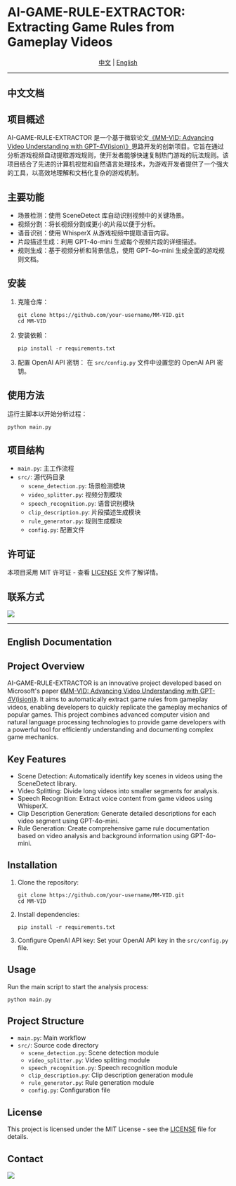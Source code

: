 # AI-GAME-RULE-EXTRACTOR: Extracting Game Rules from Gameplay Videos

<div align="center">
  <a href="#zh">中文</a> | <a href="#en">English</a>
</div>

---

<h2 id="zh">中文文档</h2>

## 项目概述

AI-GAME-RULE-EXTRACTOR 是一个基于微软论文[《MM-VID: Advancing Video Understanding with GPT-4V(ision)》](https://arxiv.org/abs/2310.19773)思路开发的创新项目。它旨在通过分析游戏视频自动提取游戏规则，使开发者能够快速复制热门游戏的玩法规则。该项目结合了先进的计算机视觉和自然语言处理技术，为游戏开发者提供了一个强大的工具，以高效地理解和文档化复杂的游戏机制。

## 主要功能

- 场景检测：使用 SceneDetect 库自动识别视频中的关键场景。
- 视频分割：将长视频分割成更小的片段以便于分析。
- 语音识别：使用 WhisperX 从游戏视频中提取语音内容。
- 片段描述生成：利用 GPT-4o-mini 生成每个视频片段的详细描述。
- 规则生成：基于视频分析和背景信息，使用 GPT-4o-mini 生成全面的游戏规则文档。

## 安装

1. 克隆仓库：
   ```
   git clone https://github.com/your-username/MM-VID.git
   cd MM-VID
   ```

2. 安装依赖：
   ```
   pip install -r requirements.txt
   ```

3. 配置 OpenAI API 密钥：
   在 `src/config.py` 文件中设置您的 OpenAI API 密钥。

## 使用方法

运行主脚本以开始分析过程：

```
python main.py
```

## 项目结构

- `main.py`: 主工作流程
- `src/`: 源代码目录
  - `scene_detection.py`: 场景检测模块
  - `video_splitter.py`: 视频分割模块
  - `speech_recognition.py`: 语音识别模块
  - `clip_description.py`: 片段描述生成模块
  - `rule_generator.py`: 规则生成模块
  - `config.py`: 配置文件

## 许可证

本项目采用 MIT 许可证 - 查看 [LICENSE](LICENSE) 文件了解详情。

## 联系方式
![](https://camo.githubusercontent.com/4e8d0a24493470f410be0c2f516264003152dd8793e36635c41c48ca58b4f1c2/68747470733a2f2f7765636861742d6163636f756e742d313235313738313738362e636f732e61702d6775616e677a686f752e6d7971636c6f75642e636f6d2f7765636861745f6163636f756e742e6a706567)

---

<h2 id="en">English Documentation</h2>

## Project Overview

AI-GAME-RULE-EXTRACTOR is an innovative project developed based on Microsoft's paper [《MM-VID: Advancing Video Understanding with GPT-4V(ision)》](https://arxiv.org/abs/2310.19773). It aims to automatically extract game rules from gameplay videos, enabling developers to quickly replicate the gameplay mechanics of popular games. This project combines advanced computer vision and natural language processing technologies to provide game developers with a powerful tool for efficiently understanding and documenting complex game mechanics.

## Key Features

- Scene Detection: Automatically identify key scenes in videos using the SceneDetect library.
- Video Splitting: Divide long videos into smaller segments for analysis.
- Speech Recognition: Extract voice content from game videos using WhisperX.
- Clip Description Generation: Generate detailed descriptions for each video segment using GPT-4o-mini.
- Rule Generation: Create comprehensive game rule documentation based on video analysis and background information using GPT-4o-mini.

## Installation

1. Clone the repository:
   ```
   git clone https://github.com/your-username/MM-VID.git
   cd MM-VID
   ```

2. Install dependencies:
   ```
   pip install -r requirements.txt
   ```

3. Configure OpenAI API key:
   Set your OpenAI API key in the `src/config.py` file.

## Usage

Run the main script to start the analysis process:

```
python main.py
```

## Project Structure

- `main.py`: Main workflow
- `src/`: Source code directory
  - `scene_detection.py`: Scene detection module
  - `video_splitter.py`: Video splitting module
  - `speech_recognition.py`: Speech recognition module
  - `clip_description.py`: Clip description generation module
  - `rule_generator.py`: Rule generation module
  - `config.py`: Configuration file

## License

This project is licensed under the MIT License - see the [LICENSE](LICENSE) file for details.

## Contact
![](https://camo.githubusercontent.com/4e8d0a24493470f410be0c2f516264003152dd8793e36635c41c48ca58b4f1c2/68747470733a2f2f7765636861742d6163636f756e742d313235313738313738362e636f732e61702d6775616e677a686f752e6d7971636c6f75642e636f6d2f7765636861745f6163636f756e742e6a706567)
